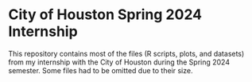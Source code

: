 # City of Houston Spring 2024 Internship

This repository contains most of the files (R scripts, plots, and datasets) from my internship with the City of Houston during the Spring 2024 semester. Some files had to be omitted due to their size.
